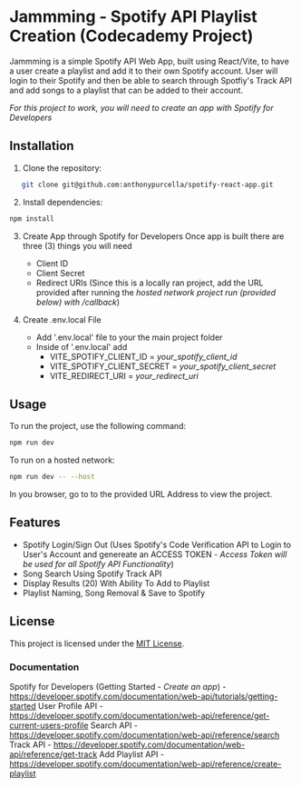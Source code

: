 # Jammming - Spotify API Playlist Creation (Codecademy Project)

Jammming is a simple Spotify API Web App, built using React/Vite, to have a user create a playlist and add it to their own Spotify account.
User will login to their Spotify and then be able to search through Spotfiy's Track API and add songs to a playlist that can be added to their account.

*For this project to work, you will need to create an app with Spotify for Developers*

## Installation
1. Clone the repository: 
```bash
   git clone git@github.com:anthonypurcella/spotify-react-app.git
```
2. Install dependencies:
```bash
npm install
```
3. Create App through Spotify for Developers
Once app is built there are three (3) things you will need
    - Client ID
    - Client Secret
    - Redirect URIs (Since this is a locally ran project, add the URL provided after running the *hosted network project run (provided below) with /callback*)

4. Create .env.local File
   - Add '.env.local' file to your the main project folder
   - Inside of '.env.local' add
     - VITE_SPOTIFY_CLIENT_ID = *your_spotify_client_id*
     - VITE_SPOTIFY_CLIENT_SECRET = *your_spotify_client_secret*
     - VITE_REDIRECT_URI = *your_redirect_uri*    

## Usage
To run the project, use the following command:
```bash
npm run dev
```
To run on a hosted network:
```bash
npm run dev -- --host
```
In you browser, go to to the provided URL Address to view the project.

## Features
- Spotify Login/Sign Out (Uses Spotify's Code Verification API to Login to User's Account and genereate an ACCESS TOKEN - *Access Token will be used for all Spotify API Functionality*)
- Song Search Using Spotify Track API
- Display Results (20) With Ability To Add to Playlist
- Playlist Naming, Song Removal & Save to Spotify

## License
This project is licensed under the [MIT License](LICENSE).

### Documentation
Spotify for Developers (Getting Started - *Create an app*) - https://developer.spotify.com/documentation/web-api/tutorials/getting-started
User Profile API - https://developer.spotify.com/documentation/web-api/reference/get-current-users-profile
Search API - https://developer.spotify.com/documentation/web-api/reference/search
Track API - https://developer.spotify.com/documentation/web-api/reference/get-track
Add Playlist API - https://developer.spotify.com/documentation/web-api/reference/create-playlist
